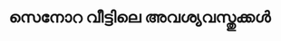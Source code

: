 ---
title: "സെനോറ വീട്ടിലെ അവശ്യവസ്തുക്കൾ"
url: /muvaarrrrupulll/senoorr-viittttile-avshyvstukk-ensi-rroodd-vaalllppilllli-pelllkkaappilllli/
shop: furniture
---